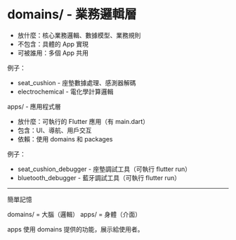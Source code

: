 # domains/ - 業務邏輯層

- 放什麼：核心業務邏輯、數據模型、業務規則
- 不包含：具體的 App 實現
- 可被誰用：多個 App 共用

例子：

- seat_cushion - 座墊數據處理、感測器解碼
- electrochemical - 電化學計算邏輯

apps/ - 應用程式層

- 放什麼：可執行的 Flutter 應用（有 main.dart）
- 包含：UI、導航、用戶交互
- 依賴：使用 domains 和 packages

例子：

- seat_cushion_debugger - 座墊調試工具（可執行 flutter run）
- bluetooth_debugger - 藍牙調試工具（可執行 flutter run）

---

簡單記憶

domains/ = 大腦（邏輯）
apps/ = 身體（介面）

apps 使用 domains 提供的功能，展示給使用者。
